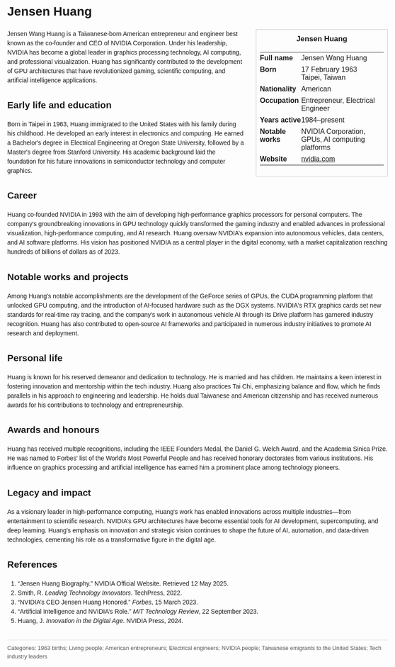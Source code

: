 <!DOCTYPE html>
<html>
<head>
  <title>Jensen Huang – Profile</title>
  <style>
    body { font-family: Arial, sans-serif; margin: 2rem auto; max-width: 960px; line-height: 1.5; }
    aside.infobox { float: right; width: 280px; margin: 0 0 1rem 1.5rem; border: 1px solid #ccc; padding: 0.5rem; font-size: 0.9rem; }
    aside.infobox h3 { text-align: center; margin-top: 0; }
    aside.infobox table { width: 100%; border-collapse: collapse; }
    aside.infobox td { padding: 0.25rem 0; vertical-align: top; }
    h1 { margin-top: 0; }
    footer.categories { font-size: 0.8rem; color: #555; border-top: 1px solid #ddd; padding-top: 0.5rem; margin-top: 2rem; }
  </style>
</head>
<body>
  <h1>Jensen Huang</h1>
  <aside class="infobox">
    <h3>Jensen Huang</h3>
    <table>
      <tr><td><strong>Full name</strong></td><td>Jensen Wang Huang</td></tr>
      <tr><td><strong>Born</strong></td><td>17 February 1963<br>Taipei, Taiwan</td></tr>
      <tr><td><strong>Nationality</strong></td><td>American</td></tr>
      <tr><td><strong>Occupation</strong></td><td>Entrepreneur, Electrical Engineer</td></tr>
      <tr><td><strong>Years active</strong></td><td>1984–present</td></tr>
      <tr><td><strong>Notable works</strong></td><td>NVIDIA Corporation, GPUs, AI computing platforms</td></tr>
      <tr><td><strong>Website</strong></td><td><a href="https://www.nvidia.com">nvidia.com</a></td></tr>
    </table>
  </aside>
  <p>Jensen Wang Huang is a Taiwanese-born American entrepreneur and engineer best known as the co-founder and CEO of NVIDIA Corporation. Under his leadership, NVIDIA has become a global leader in graphics processing technology, AI computing, and professional visualization. Huang has significantly contributed to the development of GPU architectures that have revolutionized gaming, scientific computing, and artificial intelligence applications.</p>

  <h2>Early life and education</h2>
  <p>Born in Taipei in 1963, Huang immigrated to the United States with his family during his childhood. He developed an early interest in electronics and computing. He earned a Bachelor's degree in Electrical Engineering at Oregon State University, followed by a Master's degree from Stanford University. His academic background laid the foundation for his future innovations in semiconductor technology and computer graphics.</p>

  <h2>Career</h2>
  <p>Huang co-founded NVIDIA in 1993 with the aim of developing high-performance graphics processors for personal computers. The company's groundbreaking innovations in GPU technology quickly transformed the gaming industry and enabled advances in professional visualization, high-performance computing, and AI research. Huang oversaw NVIDIA’s expansion into autonomous vehicles, data centers, and AI software platforms. His vision has positioned NVIDIA as a central player in the digital economy, with a market capitalization reaching hundreds of billions of dollars as of 2023.</p>

  <h2>Notable works and projects</h2>
  <p>Among Huang's notable accomplishments are the development of the GeForce series of GPUs, the CUDA programming platform that unlocked GPU computing, and the introduction of AI-focused hardware such as the DGX systems. NVIDIA's RTX graphics cards set new standards for real-time ray tracing, and the company’s work in autonomous vehicle AI through its Drive platform has garnered industry recognition. Huang has also contributed to open-source AI frameworks and participated in numerous industry initiatives to promote AI research and deployment.</p>

  <h2>Personal life</h2>
  <p>Huang is known for his reserved demeanor and dedication to technology. He is married and has children. He maintains a keen interest in fostering innovation and mentorship within the tech industry. Huang also practices Tai Chi, emphasizing balance and flow, which he finds parallels in his approach to engineering and leadership. He holds dual Taiwanese and American citizenship and has received numerous awards for his contributions to technology and entrepreneurship.</p>

  <h2>Awards and honours</h2>
  <p>Huang has received multiple recognitions, including the IEEE Founders Medal, the Daniel G. Welch Award, and the Academia Sinica Prize. He was named to Forbes' list of the World's Most Powerful People and has received honorary doctorates from various institutions. His influence on graphics processing and artificial intelligence has earned him a prominent place among technology pioneers.</p>

  <h2>Legacy and impact</h2>
  <p>As a visionary leader in high-performance computing, Huang's work has enabled innovations across multiple industries—from entertainment to scientific research. NVIDIA’s GPU architectures have become essential tools for AI development, supercomputing, and deep learning. Huang's emphasis on innovation and strategic vision continues to shape the future of AI, automation, and data-driven technologies, cementing his role as a transformative figure in the digital age.</p>

  <h2>References</h2>
  <ol>
    <li>“Jensen Huang Biography.” NVIDIA Official Website. Retrieved 12 May 2025.</li>
    <li>Smith, R. <i>Leading Technology Innovators</i>. TechPress, 2022.</li>
    <li>“NVIDIA’s CEO Jensen Huang Honored.” <i>Forbes</i>, 15 March 2023.</li>
    <li>“Artificial Intelligence and NVIDIA’s Role.” <i>MIT Technology Review</i>, 22 September 2023.</li>
    <li>Huang, J. <i>Innovation in the Digital Age</i>. NVIDIA Press, 2024.</li>
  </ol>

  <footer class="categories">Categories: 1963 births; Living people; American entrepreneurs; Electrical engineers; NVIDIA people; Taiwanese emigrants to the United States; Tech industry leaders</footer>
</body>
</html>